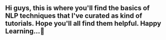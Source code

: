 ## Hi guys, this is where you'll find the basics of NLP techniques that I've curated as kind of tutorials. Hope you'll all find them helpful. Happy Learning...🙂
